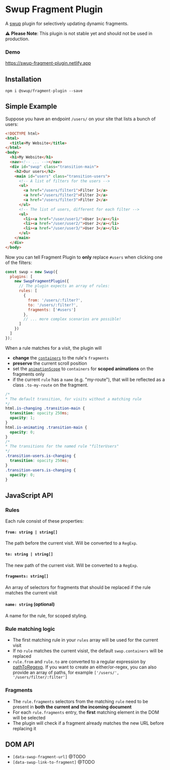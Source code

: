 # Swup Fragment Plugin

A [swup](https://swup.js.org) plugin for selectively updating dynamic fragments.

⚠️ **Please Note**: This plugin is not stable yet and should not be used in production.

### Demo

https://swup-fragment-plugin.netlify.app

## Installation

```shell
npm i @swup/fragment-plugin --save
```

## Simple Example

Suppose you have an endpoint `/users/` on your site that lists a bunch of users:

```html
<!DOCTYPE html>
<html>
  <title>My Website</title>
</html>
<body>
  <h1>My Website</h1>
  <nav><!-- ... --></nav>
  <div id="swup" class="transition-main">
    <h2>Our users</h2>
    <main id="users" class="transition-users">
      <!-- A list of filters for the users -->
      <ul>
        <a href="/users/filter1">Filter 1</a>
        <a href="/users/filter2">Filter 2</a>
        <a href="/users/filter3">Filter 2</a>
      </ul>
      <!-- The list of users, different for each filter -->
      <ul>
        <li><a href="/user/user1/">User 1</a></li>
        <li><a href="/user/user2/">User 2</a></li>
        <li><a href="/user/user3/">User 3</a></li>
      </ul>
    </main>
  </div>
</body>
```

Now you can tell Fragment Plugin to **only** replace `#users` when clicking one of the filters:

```js
const swup = new Swup({
  plugins: [
    new SwupFragmentPlugin({
      // The plugin expects an array of rules:
      rules: [
        {
          from: '/users/:filter?',
          to: '/users/:filter?',
          fragments: ['#users']
        },
        // ... more complex scenarios are possible!
      ]
    })
  ]
});
```
When a rule matches for a visit, the plugin will

- **change** the [`containers`](https://swup.js.org/options/#containers) to the rule's `fragments`
- **preserve** the current scroll position
- set the [`animationScope`](https://swup.js.org/options/#animation-scope) to `containers` for **scoped animations** on the fragments only
- if the current `rule` has a `name` (e.g. "my-route"), that will be reflected as a class `.to-my-route` on the fragment.

```css
/*
* The default transition, for visits without a matching rule
*/
html.is-changing .transition-main {
  transition: opacity 250ms;
  opacity: 1;
}
html.is-animating .transition-main {
  opacity: 0;
}
/*
* The transitions for the named rule "filterUsers"
*/
.transition-users.is-changing {
  transition: opacity 250ms;
}
.transition-users.is-changing {
  opacity: 0;
}
```

## JavaScript API

### Rules

Each rule consist of these properties:

#### `from: string | string[]`

The path before the current visit. Will be converted to a `RegExp`.

#### `to: string | string[]`

The new path of the current visit. Will be converted to a `RegExp`.

#### `fragments: string[]`

An array of selectors for fragments that should be replaced if the rule matches the current visit

#### `name: string` (optional)

A name for the rule, for scoped styling.

### Rule matching logic

- The first matching rule in your `rules` array will be used for the current visit
- If no `rule` matches the current visist, the default `swup.containers` will be replaced
- `rule.from` and `rule.to` are converted to a regular expression by [pathToRegexp](https://github.com/pillarjs/path-to-regexp). If you want to create an either/or-regex, you can also provide an array of paths, for example `['/users/', '/users/filter/:filter']`

### Fragments

- The `rule.fragments` selectors from the matching `rule` need to be present in **both the current and the incoming document**
- For each `rule.fragments` entry, the **first** matching element in the DOM will be selected
- The plugin will check if a fragment already matches the new URL before replacing it

## DOM API

- `[data-swup-fragment-url]` @TODO
- `[data-swup-link-to-fragment]` @TODO
